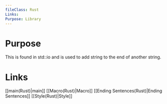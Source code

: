 ```yaml
---
fileClass: Rust
Links: 
Purpose: Library
---
```

# Purpose
This is found in std::io and is used to add string to the end of another string.

# Links

[[main(Rust)|main]]
[[Macro(Rust)|Macro]]
[[Ending Sentences(Rust)|Ending Sentences]]
[[Style(Rust)|Style]]



